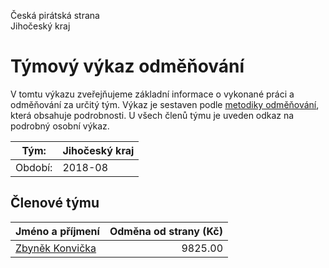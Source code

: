 Česká pirátská strana  
Jihočeský kraj

Týmový výkaz odměňování
===========================

V tomtu výkazu zveřejňujeme základní informace o vykonané práci a odměňování
za určitý tým. Výkaz je sestaven podle [metodiky odměňování][metodika],
která obsahuje podrobnosti. U všech členů týmu je uveden odkaz na podrobný osobní výkaz.

Tým:                     | Jihočeský kraj
-----------------------  | --------------------
Období:                  | 2018-08

Členové týmu
--------------

| Jméno a příjmení                    |   Odměna od strany (Kč) |
|:------------------------------------|------------------------:|
| [Zbyněk Konvička](zbynek-konvicka/) |                 9825.00 |


[metodika]: https://redmine.pirati.cz/projects/po/wiki/Odmenovani
